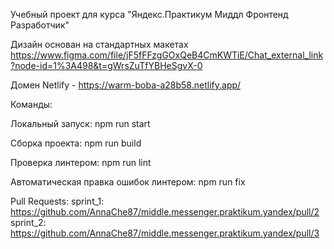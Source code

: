 Учебный проект для курса "Яндекс.Практикум Миддл Фронтенд Разработчик"

Дизайн основан на стандартных макетах https://www.figma.com/file/jF5fFFzgGOxQeB4CmKWTiE/Chat_external_link?node-id=1%3A498&t=gWrsZuTfYBHeSgvX-0

Домен Netlify - https://warm-boba-a28b58.netlify.app/

Команды:

Локальный запуск: npm run start

Сборка проекта: npm run build

Проверка линтером: npm run lint

Автоматическая правка ошибок линтером: npm run fix

Pull Requests:
sprint_1: https://github.com/AnnaChe87/middle.messenger.praktikum.yandex/pull/2
sprint_2: https://github.com/AnnaChe87/middle.messenger.praktikum.yandex/pull/3
